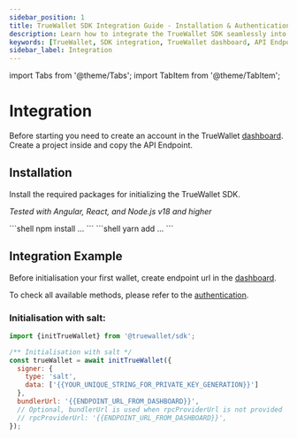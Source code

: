 ```yaml
---
sidebar_position: 1
title: TrueWallet SDK Integration Guide - Installation & Authentication
description: Learn how to integrate the TrueWallet SDK seamlessly into your projects. Follow step-by-step instructions for installation, authentication, and accessing available methods for enhanced functionality.
keywords: [TrueWallet, SDK integration, TrueWallet dashboard, API Endpoint, installation guide, authentication methods, wallet initialization, endpoint URL]
sidebar_label: Integration
---
```

import Tabs from '@theme/Tabs';
import TabItem from '@theme/TabItem';

# Integration
Before starting you need to create an account in the TrueWallet [dashboard](https://dashboard.true-wallet.io). Create a project inside and copy the API Endpoint.

## Installation
Install the required packages for initializing the TrueWallet SDK.

*Tested with Angular, React, and Node.js v18 and higher*

<Tabs groupId="installation">
  <TabItem value="npm" label="npm">
    ```shell
    npm install ...
    ```
  </TabItem>
  <TabItem value="yarn" label="yarn">
    ```shell
    yarn add ...
    ```
  </TabItem>
</Tabs>

## Integration Example
Before initialisation your first wallet, create endpoint url in the [dashboard](https://dashboard.true-wallet.io).

To check all available methods, please refer to the [authentication](/sdk/authentication).


### Initialisation with salt:
```javascript
import {initTrueWallet} from '@truewallet/sdk';

/** Initialisation with salt */
const trueWallet = await initTrueWallet({
  signer: {
    type: 'salt',
    data: ['{{YOUR_UNIQUE_STRING_FOR_PRIVATE_KEY_GENERATION}}']
  },
  bundlerUrl: '{{ENDPOINT_URL_FROM_DASHBOARD}}',
  // Optional, bundlerUrl is used when rpcProviderUrl is not provided
  // rpcProviderUrl: '{{ENDPOINT_URL_FROM_DASHBOARD}}',
});
```

